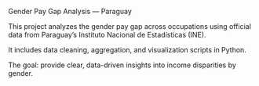 Gender Pay Gap Analysis — Paraguay

This project analyzes the gender pay gap across occupations using official data from Paraguay’s Instituto Nacional de Estadísticas (INE).

It includes data cleaning, aggregation, and visualization scripts in Python.

The goal: provide clear, data-driven insights into income disparities by gender.
